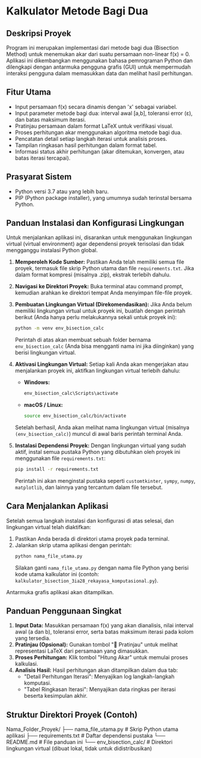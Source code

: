 # Kalkulator Metode Bagi Dua

## Deskripsi Proyek

Program ini merupakan implementasi dari metode bagi dua (Bisection Method) untuk menemukan akar dari suatu persamaan non-linear f(x) = 0. Aplikasi ini dikembangkan menggunakan bahasa pemrograman Python dan dilengkapi dengan antarmuka pengguna grafis (GUI) untuk mempermudah interaksi pengguna dalam memasukkan data dan melihat hasil perhitungan.

## Fitur Utama

* Input persamaan f(x) secara dinamis dengan 'x' sebagai variabel.
* Input parameter metode bagi dua: interval awal [a,b], toleransi error (ε), dan batas maksimum iterasi.
* Pratinjau persamaan dalam format LaTeX untuk verifikasi visual.
* Proses perhitungan akar menggunakan algoritma metode bagi dua.
* Pencatatan detail setiap langkah iterasi untuk analisis proses.
* Tampilan ringkasan hasil perhitungan dalam format tabel.
* Informasi status akhir perhitungan (akar ditemukan, konvergen, atau batas iterasi tercapai).

## Prasyarat Sistem

* Python versi 3.7 atau yang lebih baru.
* PIP (Python package installer), yang umumnya sudah terinstal bersama Python.

## Panduan Instalasi dan Konfigurasi Lingkungan

Untuk menjalankan aplikasi ini, disarankan untuk menggunakan lingkungan virtual (virtual environment) agar dependensi proyek terisolasi dan tidak mengganggu instalasi Python global.

1.  **Memperoleh Kode Sumber:**
    Pastikan Anda telah memiliki semua file proyek, termasuk file skrip Python utama dan file `requirements.txt`. Jika dalam format kompresi (misalnya .zip), ekstrak terlebih dahulu.

2.  **Navigasi ke Direktori Proyek:**
    Buka terminal atau command prompt, kemudian arahkan ke direktori tempat Anda menyimpan file-file proyek.

3.  **Pembuatan Lingkungan Virtual (Direkomendasikan):**
    Jika Anda belum memiliki lingkungan virtual untuk proyek ini, buatlah dengan perintah berikut (Anda hanya perlu melakukannya sekali untuk proyek ini):
    ```bash
    python -m venv env_bisection_calc
    ```
    Perintah di atas akan membuat sebuah folder bernama `env_bisection_calc` (Anda bisa mengganti nama ini jika diinginkan) yang berisi lingkungan virtual.

4.  **Aktivasi Lingkungan Virtual:**
    Setiap kali Anda akan mengerjakan atau menjalankan proyek ini, aktifkan lingkungan virtual terlebih dahulu:
    * **Windows:**
        ```bash
        env_bisection_calc\Scripts\activate
        ```
    * **macOS / Linux:**
        ```bash
        source env_bisection_calc/bin/activate
        ```
    Setelah berhasil, Anda akan melihat nama lingkungan virtual (misalnya `(env_bisection_calc)`) muncul di awal baris perintah terminal Anda.

5.  **Instalasi Dependensi Proyek:**
    Dengan lingkungan virtual yang sudah aktif, instal semua pustaka Python yang dibutuhkan oleh proyek ini menggunakan file `requirements.txt`:
    ```bash
    pip install -r requirements.txt
    ```
    Perintah ini akan menginstal pustaka seperti `customtkinter`, `sympy`, `numpy`, `matplotlib`, dan lainnya yang tercantum dalam file tersebut.

## Cara Menjalankan Aplikasi

Setelah semua langkah instalasi dan konfigurasi di atas selesai, dan lingkungan virtual telah diaktifkan:

1.  Pastikan Anda berada di direktori utama proyek pada terminal.
2.  Jalankan skrip utama aplikasi dengan perintah:
    ```bash
    python nama_file_utama.py
    ```
    Silakan ganti `nama_file_utama.py` dengan nama file Python yang berisi kode utama kalkulator ini (contoh: `kalkulator_bisection_3ia28_rekayasa_komputasional.py`).

Antarmuka grafis aplikasi akan ditampilkan.

## Panduan Penggunaan Singkat

1.  **Input Data:** Masukkan persamaan f(x) yang akan dianalisis, nilai interval awal (a dan b), toleransi error, serta batas maksimum iterasi pada kolom yang tersedia.
2.  **Pratinjau (Opsional):** Gunakan tombol "🔄 Pratinjau" untuk melihat representasi LaTeX dari persamaan yang dimasukkan.
3.  **Proses Perhitungan:** Klik tombol "Hitung Akar" untuk memulai proses kalkulasi.
4.  **Analisis Hasil:** Hasil perhitungan akan ditampilkan dalam dua tab:
    * "Detail Perhitungan Iterasi": Menyajikan log langkah-langkah komputasi.
    * "Tabel Ringkasan Iterasi": Menyajikan data ringkas per iterasi beserta kesimpulan akhir.

## Struktur Direktori Proyek (Contoh)
Nama_Folder_Proyek/
├── nama_file_utama.py       # Skrip Python utama aplikasi
├── requirements.txt         # Daftar dependensi pustaka
└── README.md                # File panduan ini
└── env_bisection_calc/      # Direktori lingkungan virtual (dibuat lokal, tidak untuk didistribusikan)
